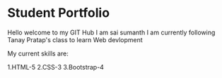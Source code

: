 # Student Portfolio

Hello welcome to my GIT Hub
I am sai sumanth I am currently following Tanay Pratap's class to learn Web devlopment

My current skills are:

1.HTML-5
2.CSS-3
3.Bootstrap-4